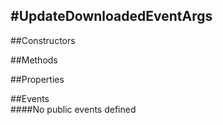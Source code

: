 #UpdateDownloadedEventArgs
---
##Constructors 


##Methods  





##Properties  




##Events  
####No public events defined

